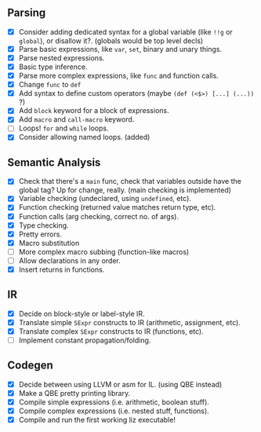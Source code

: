 ## Parsing
- [x] Consider adding dedicated syntax for a global variable (like `!!g` or `global`), or disallow it?. (globals would be top level decls)
- [x] Parse basic expressions, like `var`, `set`, binary and unary things.
- [x] Parse nested expressions.
- [x] Basic type inference.
- [x] Parse more complex expressions, like `func` and function calls.
- [x] Change `func` to `def`
- [x] Add syntax to define custom operators (maybe `(def (<$>) [...] (...))` ?)
- [x] Add `block` keyword for a block of expressions.
- [x] Add `macro` and `call-macro` keyword.
- [ ] Loops! `for` and `while` loops.
- [x] Consider allowing named loops. (added)

## Semantic Analysis
- [x] Check that there's a `main` func, check that variables outside have the global tag? Up for change, really. (main checking is implemented)
- [x] Variable checking (undeclared, using `undefined`, etc).
- [x] Function checking (returned value matches return type, etc).
- [x] Function calls (arg checking, correct no. of args).
- [x] Type checking.
- [x] Pretty errors.
- [x] Macro substitution
- [ ] More complex macro subbing (function-like macros)
- [ ] Allow declarations in any order.
- [x] Insert returns in functions.

## IR
- [x] Decide on block-style or label-style IR.
- [x] Translate simple `SExpr` constructs to IR (arithmetic, assignment, etc).
- [x] Translate complex `SExpr` constructs to IR (functions, etc).
- [ ] Implement constant propagation/folding.

## Codegen
- [x] Decide between using LLVM or asm for IL. (using QBE instead)
- [x] Make a QBE pretty printing library.
- [x] Compile simple expressions (i.e. arithmetic, boolean stuff).
- [x] Compile complex expressions (i.e. nested stuff, functions).
- [x] Compile and run the first working liz executable!
